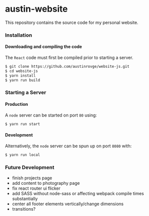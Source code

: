 # austin-website
This repository contains the source code for my personal website.

### Installation
#### Downloading and compiling the code  
The `React` code must first be compiled prior to starting a server.   

``` bash
$ git clone https://github.com/austinrovge/website-js.git
$ cd website-js
$ yarn install
$ yarn run build
```

### Starting a Server
#### Production
A `node` server can be started on port `80` using:

``` bash
$ yarn run start
```

#### Development
Alternatively, the `node` server can be spun up on port `8080` with:

``` bash
$ yarn run local
```

### Future Development
* finish projects page
* add content to photography page
* fix react router ui flicker
* add SASS without node-sass or affecting webpack compile times substantially
* center all footer elements vertically/change dimensions
* transitions?